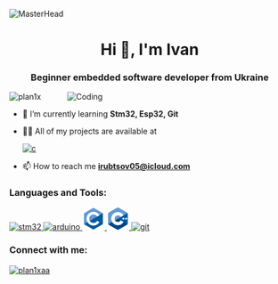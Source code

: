 ![MasterHead](https://www.pentalog.com/wp-content/uploads/2019/08/Embedded-Software-Development.jpg)
<h1 align="center">Hi 👋, I'm Ivan</h1>
<h3 align="center">Beginner embedded software developer from Ukraine</h3>
<img align="right" alt="Coding" width="400" src="https://camo.githubusercontent.com/2366b34bb903c09617990fb5fff4622f3e941349e846ddb7e73df872a9d21233/68747470733a2f2f63646e2e6472696262626c652e636f6d2f75736572732f3733303730332f73637265656e73686f74732f363538313234332f6176656e746f2e676966">


<p align="left"> <img src="https://komarev.com/ghpvc/?username=plan1x&label=Profile%20views&color=0e75b6&style=flat" alt="plan1x" /> </p>

- 🌱 I’m currently learning **Stm32, Esp32, Git**

- 👨‍💻 All of my projects are available at <p align="left">  <a href="https://github.com/Plan1x?tab=repositories" target="_blank" rel="noreferrer"> <img src="https://cdn-icons-png.flaticon.com/512/5956/5956592.png" alt="c" width="40" height="40"/> </a></p>

- 📫 How to reach me **irubtsov05@icloud.com**





<h3 align="left">Languages and Tools:</h3>
<p align="left"> <a href="https://www.st.com/en/microcontrollers-microprocessors/stm32-32-bit-arm-cortex-mcus.html" target="_blank" rel="noreferrer"> <img src="https://encrypted-tbn0.gstatic.com/images?q=tbn:ANd9GcQBTwTAxy4hcRVKfsoZhPsFzz4_PIThuPt5LihhAR4ycHGXqmpOVMGacqqkgWwOjhv0cN8&usqp=CAU" alt="stm32" width="40" height="40"/>  <a href="https://www.arduino.cc/" target="_blank" rel="noreferrer"> <img src="https://cdn.worldvectorlogo.com/logos/arduino-1.svg" alt="arduino" width="40" height="40"/> </a> <a href="https://www.cprogramming.com/" target="_blank" rel="noreferrer"> <img src="https://raw.githubusercontent.com/devicons/devicon/master/icons/c/c-original.svg" alt="c" width="40" height="40"/> </a> <a href="https://www.w3schools.com/cpp/" target="_blank" rel="noreferrer"> <img src="https://raw.githubusercontent.com/devicons/devicon/master/icons/cplusplus/cplusplus-original.svg" alt="cplusplus" width="40" height="40"/> </a> <a href="https://git-scm.com/" target="_blank" rel="noreferrer"> <img src="https://www.vectorlogo.zone/logos/git-scm/git-scm-icon.svg" alt="git" width="40" height="40"/> </a> </p>

<h3 align="left">Connect with me:</h3>
<p align="left">


<a href="https://t.me/plan1xaa" target="blank"><img align="center" src="https://cdn.pixabay.com/photo/2021/12/27/10/50/telegram-icon-6896828_960_720.png" alt="plan1xaa" height="40" width="40" /></a>
  
</p>

